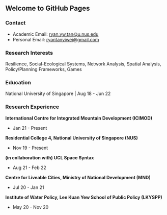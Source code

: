 ## Welcome to GitHub Pages

### Contact
- Academic Email: ryan.yw.tan@u.nus.edu
- Personal Email: ryantanyiwei@gmail.com

### Research Interests
Resilience, Social-Ecological Systems, Network Analysis, Spatial Analysis, Policy/Planning Frameworks, Games 

### Education
National University of Singapore | Aug 18 - Jun 22

### Research Experience
**International Centre for Integrated Mountain Development (ICIMOD)**
- Jan 21 - Present

**Residential College 4, National University of Singapore (NUS)**
- Nov 19 - Present

**(in collaboration with) UCL Space Syntax**
- Aug 21 - Feb 22

**Centre for Liveable Cities, Ministry of National Development (MND)**
- Jul 20 - Jan 21

**Institute of Water Policy, Lee Kuan Yew School of Public Policy (LKYSPP)**
- May 20 - Nov 20
